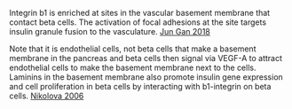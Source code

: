 Integrin b1 is enriched at sites in the vascular basement membrane that contact beta cells. The activation of focal adhesions at the site targets insulin granule fusion to the vasculature. [Jun Gan 2018](https://doi.org/10.1016/j.celrep.2018.08.035)

Note that it is endothelial cells, not beta cells that make a basement membrane in the pancreas and beta cells then signal via VEGF-A to attract endothelial cells to make the basement membrane next to the cells. Laminins in the basement membrane also promote insulin gene expression and cell proliferation in beta cells by interacting with b1-integrin on beta cells. [Nikolova 2006](https://doi.org/10.1016/j.devcel.2006.01.015)